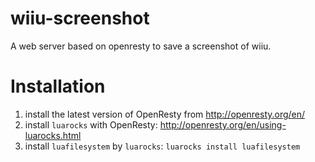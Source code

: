 # wiiu-screenshot

A web server based on openresty to save a screenshot of wiiu.

# Installation

1. install the latest version of OpenResty from <http://openresty.org/en/>
2. install `luarocks` with OpenResty: <http://openresty.org/en/using-luarocks.html>
3. install `luafilesystem` by `luarocks`: `luarocks install luafilesystem`